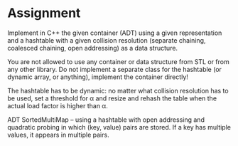 # Assignment
Implement in C++ the given container (ADT) using a given representation and a hashtable with a 
given collision resolution (separate chaining, coalesced chaining, open addressing) as a data structure. 

You are not allowed to use any container or data structure from STL or from any other library. 
Do not implement a separate class for the hashtable (or dynamic array, or anything), implement 
the container directly! 

The hashtable has to be dynamic: no matter what collision resolution has to be used, set a 
threshold for α and resize and rehash the table when the actual load factor is higher than α.

ADT SortedMultiMap – using a hashtable with open addressing and quadratic probing in 
which (key, value) pairs are stored. If a key has multiple values, it appears in multiple pairs.